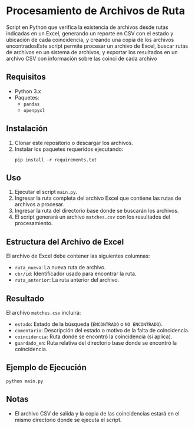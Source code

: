 # Procesamiento de Archivos de Ruta

Script en Python que verifica la existencia de archivos desde rutas indicadas en un Excel, generando un reporte en CSV con el estado y ubicación de cada coincidencia, y creando una copia de los archivos encontradosEste script permite procesar un archivo de Excel, buscar rutas de archivos en un sistema de archivos, y exportar los resultados en un archivo CSV con información sobre las coinci de cada archivo

## Requisitos

- Python 3.x
- Paquetes:
  - `pandas`
  - `openpyxl`

## Instalación

1. Clonar este repositorio o descargar los archivos.
2. Instalar los paquetes requeridos ejecutando:
   ```
   pip install -r requirements.txt
   ```

## Uso

1. Ejecutar el script `main.py`.
2. Ingresar la ruta completa del archivo Excel que contiene las rutas de archivos a procesar.
3. Ingresar la ruta del directorio base donde se buscarán los archivos.
4. El script generará un archivo `matches.csv` con los resultados del procesamiento.

## Estructura del Archivo de Excel

El archivo de Excel debe contener las siguientes columnas:

- `ruta_nueva`: La nueva ruta de archivo.
- `cbr/id`: Identificador usado para encontrar la ruta.
- `ruta_anterior`: La ruta anterior del archivo.

## Resultado

El archivo `matches.csv` incluirá:

- `estado`: Estado de la búsqueda (`ENCONTRADO` o `NO ENCONTRADO`).
- `comentario`: Descripción del estado o motivo de la falta de coincidencia.
- `coincidencia`: Ruta donde se encontró la coincidencia (si aplica).
- `guardado_en`: Ruta relativa del directorio base donde se encontró la coincidencia.

## Ejemplo de Ejecución

```shell
python main.py
```

## Notas

- El archivo CSV de salida y la copia de las coincidencias estará en el mismo directorio donde se ejecuta el script.
